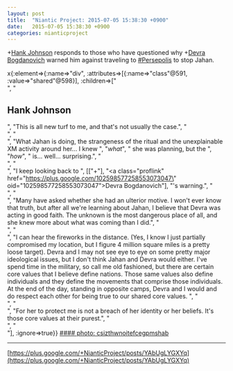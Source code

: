 ```yaml
---
layout: post
title:  "Niantic Project: 2015-07-05 15:38:30 +0900"
date:   2015-07-05 15:38:30 +0900
categories: nianticproject
---
```

+[Hank Johnson](https://plus.google.com/117792105926525258257 "") responds to those who have questioned why +[Devra Bogdanovich](https://plus.google.com/102598577258553073047 "") warned him against traveling to [#Persepolis](https://plus.google.com/s/%23Persepolis "") to stop Jahan.

x{:element=>{:name=>"div", :attributes=>[{:name=>"class"@591, :value=>"shared"@598}], :children=>["<br />", "<h2>Hank Johnson</h2>", "This is all new turf to me, and that's not usually the case.", "<br />", "<br />", "What Jahan is doing, the strangeness of the ritual and the unexplainable XM activity around her... I knew ", "<i>what</i>", " she was planning, but the ", "<i>how</i>", " is... well... surprising.", "<br />", "<br />", "I keep looking back to ", [["+"], "<a class=\"proflink\" href=\"https://plus.google.com/102598577258553073047\" oid=\"102598577258553073047\">Devra Bogdanovich</a>"], "'s warning.", "<br />", "<br />", "Many have asked whether she had an ulterior motive. I won't ever know that truth, but after all we're learning about Jahan, I believe that Devra was acting in good faith. The unknown is the most dangerous place of all, and she knew more about what was coming than I did.", "<br />", "<br />", "I can hear the fireworks in the distance. (Yes, I know I just partially compromised my location, but I figure 4 million square miles is a pretty loose target). Devra and I may not see eye to eye on some pretty major ideological issues, but I don't think Jahan and Devra would either. I've spend time in the military, so call me old fashioned, but there are certain core values that I believe define nations. Those same values also define individuals and they define the movements that comprise those individuals. At the end of the day, standing in opposite camps, Devra and I would and do respect each other for being true to our shared core values. ", "<br />", "<br />", "For her to protect me is not a breach of her identity or her beliefs. It's those core values at their purest.", "<br />", "<br />"], :ignore=>true}}
[#### photo: csizthwnoitefcegpmshab](https://lh3.googleusercontent.com/-Rpi2Pp1qTV4/VZjPii73DfI/AAAAAAAAC8c/gSOSiOl9g3A/w800-h450/Respect.jpg "")
- - -
[https://plus.google.com/+NianticProject/posts/YAbUgLYGXYq](https://plus.google.com/+NianticProject/posts/YAbUgLYGXYq)
